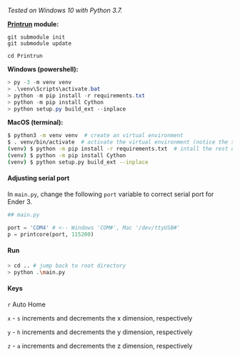 
*Tested on Windows 10 with Python 3.7.*

**[Printrun](https://github.com/kliment/Printrun) module:**
```
git submodule init
git submodule update

cd Printrun 
```

**Windows (powershell):**
```powershell
> py -3 -m venv venv
> .\venv\Scripts\activate.bat
> python -m pip install -r requirements.txt
> python -m pip install Cython
> python setup.py build_ext --inplace
```

**MacOS (terminal):**
```bash
$ python3 -m venv venv  # create an virtual environment
$ . venv/bin/activate  # activate the virtual environment (notice the space after the dot)
(venv) $ python -m pip install -r requirements.txt  # intall the rest of dependencies
(venv) $ python -m pip install Cython
(venv) $ python setup.py build_ext --inplace
```

#### Adjusting serial port 
In `main.py`, change the following `port` variable to correct serial port for Ender 3.
```python
## main.py

port = 'COM4' # <-- Windows 'COM#', Mac '/dev/ttyUSB#'
p = printcore(port, 115200)
```

#### Run 
```bash
> cd .. # jump back to root directory
> python .\main.py
```

#### Keys
`r`   Auto Home

`x` - `s` increments and decrements the x dimension, respectively

`y` - `h` increments and decrements the y dimension, respectively

`z` - `a` increments and decrements the z dimension, respectively




